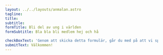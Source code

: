 ```yaml
---
layout: ../../layouts/anmalan.astro
tagline:
title: 
subtitle:
formTitle: Bli del av ung i världen
formSubtitle: Bla bla bli medlem hej och hå

checkBoxText: 'Genom att skicka detta formulär, går du med på att vi sparar den personliga information som du angett.'
submitText: Välkommen!
---
```

